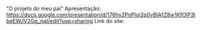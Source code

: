 "O projeto do meu pai"
Apresentação: https://docs.google.com/presentation/d/176hy2PnPIoi2p0vBIAfZ8w1KfOlP3IbeEWJV2Gq_nqI/edit?usp=sharing
Link do site: 
